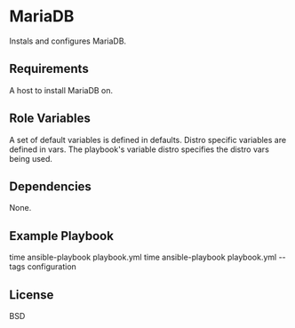 MariaDB
=========

Instals and configures MariaDB.

Requirements
------------

A host to install MariaDB on.

Role Variables
--------------

A set of default variables is defined in defaults.
Distro specific variables are defined in vars.
The playbook's variable distro specifies the distro vars being used.

Dependencies
------------

None.

Example Playbook
----------------

time ansible-playbook playbook.yml
time ansible-playbook playbook.yml --tags configuration

License
-------

BSD
